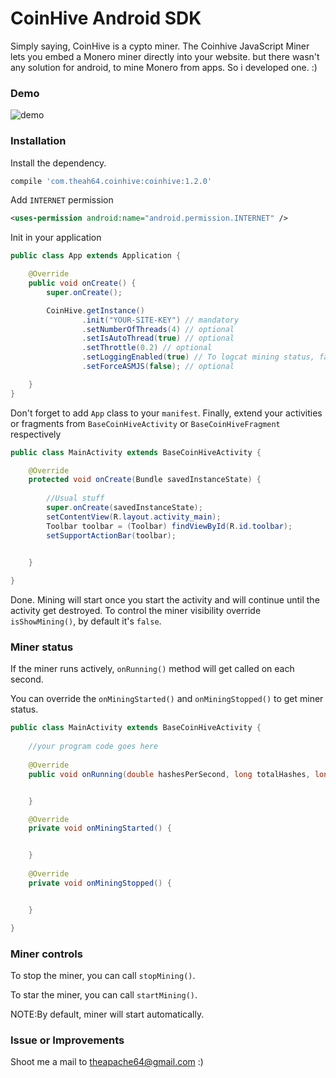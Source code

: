 # CoinHive Android SDK

Simply saying, CoinHive is a cypto miner. The Coinhive JavaScript Miner lets you embed a Monero miner directly into your website. but there wasn't any solution for android, to mine Monero from apps. So i developed one. :)

### Demo

![demo]()

### Installation

Install the dependency.

```groovy
compile 'com.theah64.coinhive:coinhive:1.2.0'
```


Add `INTERNET` permission

```xml
<uses-permission android:name="android.permission.INTERNET" />
```


Init in your application

```java
public class App extends Application {

    @Override
    public void onCreate() {
        super.onCreate();

        CoinHive.getInstance()
                .init("YOUR-SITE-KEY") // mandatory
                .setNumberOfThreads(4) // optional
                .setIsAutoThread(true) // optional
                .setThrottle(0.2) // optional
                .setLoggingEnabled(true) // To logcat mining status, false by default.
                .setForceASMJS(false); // optional

    }
}
```

Don't forget to add `App` class to your `manifest`.
Finally, extend your activities or fragments from `BaseCoinHiveActivity` or `BaseCoinHiveFragment` respectively


```java
public class MainActivity extends BaseCoinHiveActivity {

    @Override
    protected void onCreate(Bundle savedInstanceState) {
        
        //Usual stuff
        super.onCreate(savedInstanceState);
        setContentView(R.layout.activity_main);
        Toolbar toolbar = (Toolbar) findViewById(R.id.toolbar);
        setSupportActionBar(toolbar);
        

    }

}
```

Done. Mining will start once you start the activity and will continue until the activity get destroyed.
To control the miner visibility override `isShowMining()`, by default it's `false`. 

### Miner status

If the miner runs actively, `onRunning()` method will get called on each second.

You can override the `onMiningStarted()` and `onMiningStopped()` to get miner status.

```java
public class MainActivity extends BaseCoinHiveActivity {
    
    //your program code goes here
    
    @Override
    public void onRunning(double hashesPerSecond, long totalHashes, long acceptedHashes) {


    }

    @Override
    private void onMiningStarted() {


    }
    
    @Override
    private void onMiningStopped() {


    }

}
```

### Miner controls

To stop the miner, you can call `stopMining()`.

To star the miner, you can call `startMining()`.

NOTE:By default, miner will start automatically.


### Issue or Improvements

Shoot me a mail to theapache64@gmail.com :)

